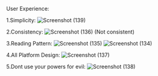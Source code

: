 User Experience:

1.Simplicity:
![Screenshot (139)](https://github.com/kanish13/Learn-CSS/assets/111358462/c45ee8fd-e0b3-4829-ab23-7d190abe714e)

2.Consistency:
![Screenshot (136)](https://github.com/kanish13/Learn-CSS/assets/111358462/c0a3712c-f169-4184-b1ab-7c413a677c87)
(Not consistent)

3.Reading Pattern:
![Screenshot (135)](https://github.com/kanish13/Learn-CSS/assets/111358462/5baaafb2-6411-4f05-8946-9ab049aa16bc)
![Screenshot (134)](https://github.com/kanish13/Learn-CSS/assets/111358462/fc16c50d-916b-4b13-92b9-33701174af05)


4.All Platform Design:
![Screenshot (137)](https://github.com/kanish13/Learn-CSS/assets/111358462/04b374c7-b4a7-46ca-ba94-dcd88c65f140)

5.Dont use your powers for evil:
![Screenshot (138)](https://github.com/kanish13/Learn-CSS/assets/111358462/f3419d3a-c4f4-4a84-902f-45a999d7e7c0)

